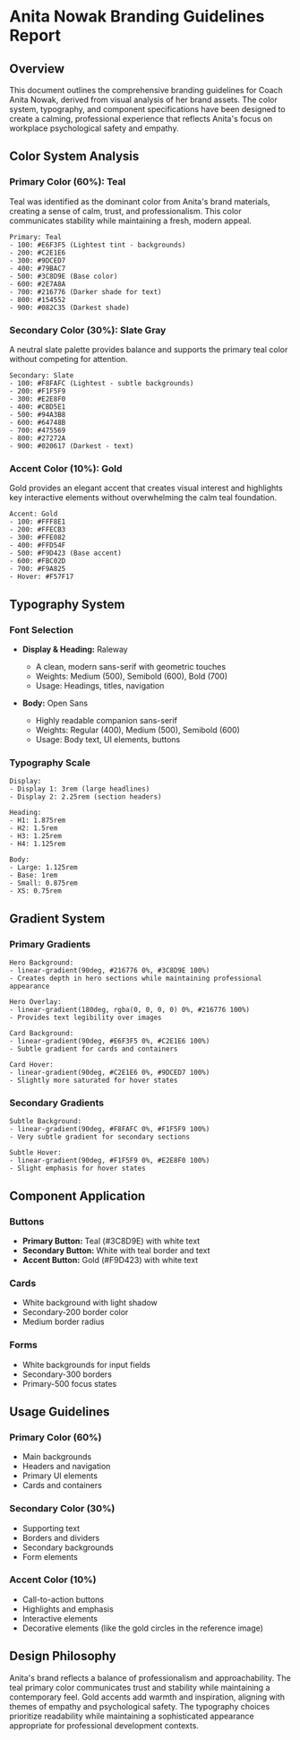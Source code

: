 # Anita Nowak Branding Guidelines Report

## Overview

This document outlines the comprehensive branding guidelines for Coach Anita Nowak, derived from visual analysis of her brand assets. The color system, typography, and component specifications have been designed to create a calming, professional experience that reflects Anita's focus on workplace psychological safety and empathy.

## Color System Analysis

### Primary Color (60%): Teal

Teal was identified as the dominant color from Anita's brand materials, creating a sense of calm, trust, and professionalism. This color communicates stability while maintaining a fresh, modern appeal.

```
Primary: Teal
- 100: #E6F3F5 (Lightest tint - backgrounds)
- 200: #C2E1E6
- 300: #9DCED7
- 400: #79BAC7
- 500: #3C8D9E (Base color)
- 600: #2E7A8A
- 700: #216776 (Darker shade for text)
- 800: #154552
- 900: #082C35 (Darkest shade)
```

### Secondary Color (30%): Slate Gray

A neutral slate palette provides balance and supports the primary teal color without competing for attention.

```
Secondary: Slate
- 100: #F8FAFC (Lightest - subtle backgrounds)
- 200: #F1F5F9
- 300: #E2E8F0
- 400: #CBD5E1
- 500: #94A3B8
- 600: #64748B
- 700: #475569
- 800: #27272A
- 900: #020617 (Darkest - text)
```

### Accent Color (10%): Gold

Gold provides an elegant accent that creates visual interest and highlights key interactive elements without overwhelming the calm teal foundation.

```
Accent: Gold
- 100: #FFF8E1
- 200: #FFECB3
- 300: #FFE082
- 400: #FFD54F
- 500: #F9D423 (Base accent)
- 600: #FBC02D
- 700: #F9A825
- Hover: #F57F17
```

## Typography System

### Font Selection

- **Display & Heading:** Raleway

  - A clean, modern sans-serif with geometric touches
  - Weights: Medium (500), Semibold (600), Bold (700)
  - Usage: Headings, titles, navigation

- **Body:** Open Sans
  - Highly readable companion sans-serif
  - Weights: Regular (400), Medium (500), Semibold (600)
  - Usage: Body text, UI elements, buttons

### Typography Scale

```
Display:
- Display 1: 3rem (large headlines)
- Display 2: 2.25rem (section headers)

Heading:
- H1: 1.875rem
- H2: 1.5rem
- H3: 1.25rem
- H4: 1.125rem

Body:
- Large: 1.125rem
- Base: 1rem
- Small: 0.875rem
- XS: 0.75rem
```

## Gradient System

### Primary Gradients

```
Hero Background:
- linear-gradient(90deg, #216776 0%, #3C8D9E 100%)
- Creates depth in hero sections while maintaining professional appearance

Hero Overlay:
- linear-gradient(180deg, rgba(0, 0, 0, 0) 0%, #216776 100%)
- Provides text legibility over images

Card Background:
- linear-gradient(90deg, #E6F3F5 0%, #C2E1E6 100%)
- Subtle gradient for cards and containers

Card Hover:
- linear-gradient(90deg, #C2E1E6 0%, #9DCED7 100%)
- Slightly more saturated for hover states
```

### Secondary Gradients

```
Subtle Background:
- linear-gradient(90deg, #F8FAFC 0%, #F1F5F9 100%)
- Very subtle gradient for secondary sections

Subtle Hover:
- linear-gradient(90deg, #F1F5F9 0%, #E2E8F0 100%)
- Slight emphasis for hover states
```

## Component Application

### Buttons

- **Primary Button:** Teal (#3C8D9E) with white text
- **Secondary Button:** White with teal border and text
- **Accent Button:** Gold (#F9D423) with white text

### Cards

- White background with light shadow
- Secondary-200 border color
- Medium border radius

### Forms

- White backgrounds for input fields
- Secondary-300 borders
- Primary-500 focus states

## Usage Guidelines

### Primary Color (60%)

- Main backgrounds
- Headers and navigation
- Primary UI elements
- Cards and containers

### Secondary Color (30%)

- Supporting text
- Borders and dividers
- Secondary backgrounds
- Form elements

### Accent Color (10%)

- Call-to-action buttons
- Highlights and emphasis
- Interactive elements
- Decorative elements (like the gold circles in the reference image)

## Design Philosophy

Anita's brand reflects a balance of professionalism and approachability. The teal primary color communicates trust and stability while maintaining a contemporary feel. Gold accents add warmth and inspiration, aligning with themes of empathy and psychological safety. The typography choices prioritize readability while maintaining a sophisticated appearance appropriate for professional development contexts.
